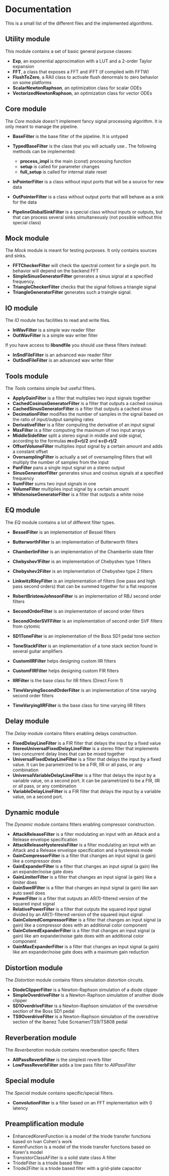Documentation
=============

This is a small list of the different files and the implemented algorithms.

Utility module
------------

This module contains a set of basic general purpose classes:

* **Exp**, an exponential approcimation with a LUT and a 2-order Taylor expansion
* **FFT**, a class that exposes a FFT and iFFT (if compiled with FFTW)
* **FlushToZero**, a RAII class to activate flush denormals to zero behavior on some platforms
* **ScalarNewtonRaphson**, an optimization class for scalar ODEs
* **VectorizedNewtonRaphson**, an optimization class for vector ODEs

Core module
-----------

The *Core* module doesn't implement fancy signal processing algorithm. It is only
meant to manage the pipeline.

* **BaseFilter** is the base filter of the pipeline. It is untyped
* **TypedBaseFilter** is the class that you will actually use.. The following methods can be implemented:

  * **process_impl** is the main (const) processing function
  * **setup** is called for parameter changes
  * **full_setup** is called for internal state reset

* **InPointerFilter** is a class without input ports that will be a source for new data
* **OutPointerFilter** is a class without output ports that will behave as a sink for the data
* **PipelineGlobalSinkFilter** is a special class without inputs or outputs, but that can process several sinks simultaneously (not possible without this special class)

Mock module
-----------

The *Mock* module is meant for testing purposes. It only contains sources and
sinks.

* **FFTCheckerFilter** will check the spectral content for a single port. Its behavior will depend on the backend FFT
* **SimpleSinusGeneratorFilter** generates a sinus signal at a specified frequency.
* **TriangleCheckerFilter** checks that the signal follows a triangle signal
* **TriangleGeneratorFilter** generates such a traingle signal.

IO module
---------

The *IO* module has facilities to read and write files.

* **InWavFilter** is a simple wav reader filter
* **OutWavFilter** is a simple wav writer filter

If you have access to **libsndfile** you should use these filters instead:

* **InSndFileFilter** is an advanced wav reader filter
* **OutSndFileFilter** is an advanced wav writer filter

Tools module
------------

The *Tools* contains simple but useful filters.

* **ApplyGainFilter** is a filter that multiplies two input signals together
* **CachedCosinusGeneratorFilter** is a filter that outputs a cached cosinus
* **CachedSinusGeneratorFilter** is a filter that outputs a cached sinus
* **DecimationFilter** modifies the number of samples in the signal based on the ratio of input/output sampling rates
* **DerivativeFilter** is a filter computing the derivative of an input signal
* **MaxFilter** is a filter computing the maximum of two input arrays
* **MiddleSidefilter** split a stereo signal in middle and side signal, according to the formulas **m=(l+r)/2** and **s=(l-r)/2**
* **OffsetVolumeFilter** multiplies input signal by a certain amount and adds a constant offset
* **OversamplingFilter** is actually a set of oversampling filters that will multiply the number of samples from the input
* **PanFilter** pans a single input signal on a stereo output
* **SinusGeneratorFilter** generates sinus and cosinus signals at a specified frequency
* **SumFilter** sums two input signals in one
* **VolumeFilter** multiplies input signal by a certain amount
* **WhitenoiseGeneratorFilter** is a filter that outputs a white noise

EQ module
---------

The *EQ* module contains a lot of different filter types.

* **BesselFilter** is an implementation of Bessel filters
* **ButterworthFilter** is an implementation of Butterworth filters
* **ChamberlinFilter** is an implementation of the Chamberlin state filter
* **Chebyshev1Filter** is an implementation of Chebyshev type 1 filters
* **Chebyshev2Filter** is an implementation of Chebyshev type 2 filters
* **LinkwitzRileyFilter** is an implementation of filters (low pass and high pass second orders) that can be summed together for a flat response
* **RobertBristowJohnsonFilter** is an implementation of RBJ second order filters
* **SecondOrderFilter** is an implementation of second order filters
* **SecondOrderSVFFilter** is an implementation of second order SVF filters from cytomic

* **SD1ToneFilter** is an implementation of the Boss SD1 pedal tone section
* **ToneStackFilter** is an implementation of a tone stack section found in several guitar amplifiers

* **CustomIIRFilter** helps designing custom IIR filters
* **CustomFIRFilter** helps designing custom FIR filters

* **IIRFilter** is the base class for IIR filters (Direct Form 1)

* **TimeVaryingSecondOrderFilter** is an implementation of time varying second order filters
* **TimeVaryingIIRFilter** is the base class for time varying IIR filters

Delay module
------------

The *Delay* module contains filters enabling delays construction.

* **FixedDelayLineFilter** is a FIR filter that delays the input by a fixed value
* **StereoUniversalFixedDelayLineFilter** is a stereo filter that implements two concurrent delay lines that can be mixed together
* **UniversalFixedDelayLineFilter** is a filter that delays the input by a fixed value. It can be parametrized  to be a FIR, IIR or all pass, or any combination
* **UniversalVariableDelayLineFilter** is a filter that delays the input by a variable value, on a second port. It can be parametrized  to be a FIR, IIR or all pass, or any combination
* **VariableDelayLineFilter** is a FIR filter that delays the input by a variable value, on a second port.

Dynamic module
--------------

The *Dynamic* module contains filters enabling compressor construction.

* **AttackReleaseFilter** is a filter modulating an input with an Attack and a Release envelope specification
* **AttackReleaseHysteresisFilter** is a filter modulating an input with an Attack and a Release envelope specification and a hysteresis mode
* **GainCompressorFilter** is a filter that changes an input signal (a gain) like a compressor does
* **GainExpanderFilter** is a filter that changes an input signal (a gain) like an expander/noise gate does
* **GainLimiterFilter** is a filter that changes an input signal (a gain) like a limiter does
* **GainSwellFilter** is a filter that changes an input signal (a gain) like aan auto swell does
* **PowerFilter** is a filter that outputs an AR(1)-filtered version of the squared input signal
* **RelativePowerFilter** is a filter that outputs the squared input signal divided by an AR(1)-filtered version of the squared input signal
* **GainColoredCompressorFilter** is a filter that changes an input signal (a gain) like a compressor does with an additional color component
* **GainColoredExpanderFilter** is a filter that changes an input signal (a gain) like am expander/noise gate does with an additional color component
* **GainMaxExpanderFilter** is a filter that changes an input signal (a gain) like am expander/noise gate does with a maximum gain reduction

Distortion module
-----------------

The *Distortion* module contains filters simulation distortion circuits.

* **DiodeClipperFilter** is a Newton-Raphson simulation of a diode clipper
* **SimpleOverdriveFilter** is a Newton-Raphson simulation of another diode clipper
* **SD1OverdriveFilter** is a Newton-Raphson simulation of the oversdrive section of the Boss SD1 pedal
* **TS9OverdriveFilter** is a Newton-Raphson simulation of the oversdrive section of the Ibanez Tube Screamer/TS9/TS808 pedal

Reverberation module
--------------------

The *Reverberation* module contains reverberation specific filters

* **AllPassReverbFilter** is the simplest reverb filter
* **LowPassReverbFilter** adds a low pass filter to *AllPassFilter*

Special module
--------------

The *Special* module contains specific/special filters.

* **ConvolutionFilter** is a filter based on an FFT implementation with 0 latency

Preamplification module
-----------------------

* EnhancedKorenFunction is a model of the triode transfer functions based on Ivan Cohen's work
* KorenFunction is a model of the triode transfer functions based on Koren's model
* TransistorClassAFilter is a solid state class A filter
* TriodeFilter is a triode based filter
* Triode2Filter is a triode based filter with a grid-plate capacitor

